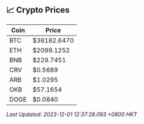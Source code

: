 ## 📈 Crypto Prices

| Coin | Price |
| ---- | ----- |
| BTC | $38182.6470 |
| ETH | $2099.1252 |
| BNB | $229.7451 |
| CRV | $0.5689 |
| ARB | $1.0295 |
| OKB | $57.1654 |
| DOGE | $0.0840 |

_Last Updated: 2023-12-01 12:37:28.093 +0800 HKT_